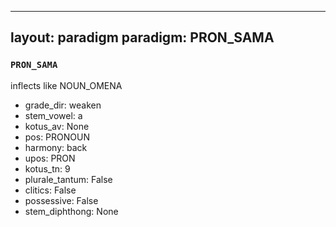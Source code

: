 
---
layout: paradigm
paradigm: PRON_SAMA
---
### ` PRON_SAMA `

inflects like NOUN_OMENA
* grade_dir: weaken
* stem_vowel: a
* kotus_av: None
* pos: PRONOUN
* harmony: back
* upos: PRON
* kotus_tn: 9
* plurale_tantum: False
* clitics: False
* possessive: False
* stem_diphthong: None
